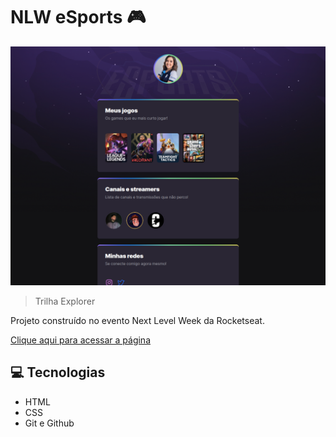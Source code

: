 # NLW eSports 🎮 

![preview](./.github/preview.png)

> Trilha Explorer

Projeto construído no evento Next Level Week da Rocketseat.

[Clique aqui para acessar a página](https://rmarques-s.github.io/nlw-esports-explorer/)

## 💻 Tecnologias

- HTML
- CSS
- Git e Github
